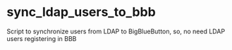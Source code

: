 # sync_ldap_users_to_bbb
Script to synchronize users from LDAP to BigBlueButton, so, no need LDAP users registering in BBB
